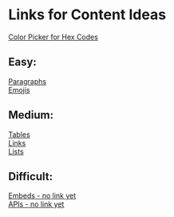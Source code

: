 # Links for Content Ideas
[Color Picker for Hex Codes](https://www.w3schools.com/colors/colors_picker.asp)<br/>
## Easy:<br/>
[Paragraphs](https://www.w3schools.com/html/html_paragraphs.asp)<br/>
[Emojis](https://www.w3schools.com/html/html_emojis.asp)
## Medium:<br/>
[Tables](https://www.w3schools.com/tags/tag_table.asp)<br/>
[Links](https://www.w3schools.com/html/html_links.asp)<br/>
[Lists](https://www.w3schools.com/html/html_lists.asp)<br/>
## Difficult:
[Embeds - no link yet](link)<br/>
[APIs - no link yet](link)
